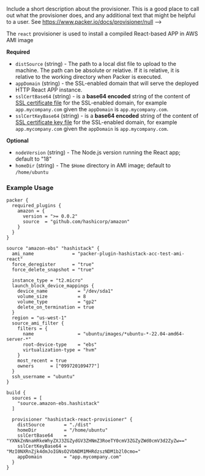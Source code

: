   Include a short description about the provisioner. This is a good place
  to call out what the provisioner does, and any additional text that might
  be helpful to a user. See https://www.packer.io/docs/provisioner/null
-->

The `react` provisioner is used to install a compiled React-based APP in AWS AMI image


<!-- Provisioner Configuration Fields -->

**Required**

- `distSource` (string) - The path to a local dist file to upload to the machine. The path can be absolute or relative.
   If it is relative, it is relative to the working directory when Packer is executed.
- `appDomain` (string) - the SSL-enabled domain that will serve the deployed HTTP React APP instance.
- `sslCertBase64` (string) - is a __base64 encoded__ string of the content of
  [SSL certificate file](https://hashistack.org/docs/setup#optional-setup-ssl) for the SSL-enabled domain, for
  example `app.mycompany.com` given the `appDomain` is `app.mycompany.com`.
- `sslCertKeyBase64` (string) - is a __base64 encoded__ string of the content of
  [SSL certificate key file](https://hashistack.org/docs/setup#optional-setup-ssl) for the SSL-enabled domain, for
  example `app.mycompany.com` given the `appDomain` is `app.mycompany.com`.


<!--
  Optional Configuration Fields

  Configuration options that are not required or have reasonable defaults
  should be listed under the optionals section. Defaults values should be
  noted in the description of the field
-->

**Optional**

- `nodeVersion` (string) - The Node.js version running the React app; default to "18"
- `homeDir` (string) - The `$Home` directory in AMI image; default to `/home/ubuntu`

<!--
  A basic example on the usage of the provisioner. Multiple examples
  can be provided to highlight various configurations.

-->

### Example Usage

```hcl
packer {
  required_plugins {
    amazon = {
      version = ">= 0.0.2"
      source  = "github.com/hashicorp/amazon"
    }
  }
}

source "amazon-ebs" "hashistack" {
  ami_name              = "packer-plugin-hashistack-acc-test-ami-react"
  force_deregister      = "true"
  force_delete_snapshot = "true"

  instance_type = "t2.micro"
  launch_block_device_mappings {
    device_name           = "/dev/sda1"
    volume_size           = 8
    volume_type           = "gp2"
    delete_on_termination = true
  }
  region = "us-west-1"
  source_ami_filter {
    filters = {
      name                = "ubuntu/images/*ubuntu-*-22.04-amd64-server-*"
      root-device-type    = "ebs"
      virtualization-type = "hvm"
    }
    most_recent = true
    owners      = ["099720109477"]
  }
  ssh_username = "ubuntu"
}

build {
  sources = [
    "source.amazon-ebs.hashistack"
  ]

  provisioner "hashistack-react-provisioner" {
    distSource       = "./dist"
    homeDir          = "/home/ubuntu"
    sslCertBase64    = "YXNkZnNnaHRkeWhyZXJ3ZGZydGV3ZHNmZ3RoeTY0cmV3ZGZyZWd0cmV3d2ZyZw=="
    sslCertKeyBase64 = "MzI0NXRnZjk4dmJoIGNsO2VbNDM1MHRdzszNDM1b2l0cmo="
    appDomain        = "app.mycompany.com"
  }
}
```
